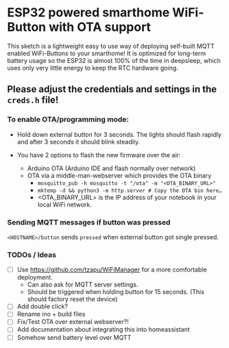 ESP32 powered smarthome WiFi-Button with OTA support
====================================================

This sketch is a lightweight easy to use way of deploying self-built MQTT enabled WiFi-Buttons to your
smarthome! It is optimized for long-term battery usage so the ESP32 is almost 100% of the time in deepsleep,
which uses only very little energy to keep the RTC hardware going.

## Please adjust the credentials and settings in the `creds.h` file!

### To enable OTA/programming mode:
  - Hold down external button for 3 seconds. The lights should flash rapidly and after 3 seconds it should blink steadily.
  - You have 2 options to flash the new firmware over the air:

    - Arduino OTA (Arduino IDE and flash normally over network)
    - OTA via a middle-man-webserver which provides the OTA binary
      - `mosquitto_pub -h mosquitto -t "/ota" -m "<OTA_BINARY_URL>"`
      - `mktemp -d && python3 -m http.server # Copy the OTA bin here…`
      - <OTA_BINARY_URL> is the IP address of your notebook in your local WiFi network.

### Sending MQTT messages if button was pressed
`<HOSTNAME>/button` sends `pressed` when external button got single pressed.

### TODOs / Ideas
  - [ ] Use https://github.com/tzapu/WiFiManager for a more comfortable deployment.
    - Can also ask for MQTT server settings.
    - Should be triggered when holding button for 15 seconds. (This should factory reset the device)
  - [ ] Add double click?
  - [ ] Rename ino + build files
  - [ ] Fix/Test OTA over external webserver?!
  - [ ] Add documentation about integrating this into homeassistant
  - [ ] Somehow send battery level over MQTT
